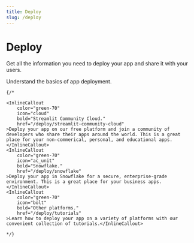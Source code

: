 ```yaml
---
title: Deploy
slug: /deploy
---
```


# Deploy

Get all the information you need to deploy your app and share it with your users.

<InlineCalloutContainer>
    <InlineCallout
        color="green-70"
        icon="book"
        bold="Concepts."
        href="/deploy/concepts"
    >Understand the basics of app deployment.</InlineCallout>
    
    {/*

    <InlineCallout
        color="green-70"
        icon="cloud"
        bold="Streamlit Community Cloud."
        href="/deploy/streamlit-community-cloud"
    >Deploy your app on our free platform and join a community of developers who share their apps around the world. This is a great place for your non-commerical, personal, and educational apps.</InlineCallout>
    <InlineCallout
        color="green-70"
        icon="ac_unit"
        bold="Snowflake."
        href="/deploy/snowflake"
    >Deploy your app in Snowflake for a secure, enterprise-grade environment. This is a great place for your business apps.</InlineCallout>
    <InlineCallout
        color="green-70"
        icon="bolt"
        bold="Other platforms."
        href="/deploy/tutorials"
    >Learn how to deploy your app on a variety of platforms with our convenient collection of tutorials.</InlineCallout>

    */}
</InlineCalloutContainer>
